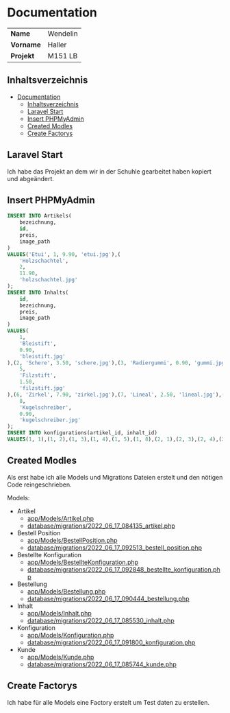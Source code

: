 # Documentation

|             |          |
| ----------- | -------- |
| **Name**    | Wendelin |
| **Vorname** | Haller   |
| **Projekt** | M151 LB  |

## Inhaltsverzeichnis
- [Documentation](#documentation)
  - [Inhaltsverzeichnis](#inhaltsverzeichnis)
  - [Laravel Start](#laravel-start)
  - [Insert PHPMyAdmin](#insert-phpmyadmin)
  - [Created Modles](#created-modles)
  - [Create Factorys](#create-factorys)


## Laravel Start
Ich habe das Projekt an dem wir in der Schuhle gearbeitet haben kopiert und abgeändert.

## Insert PHPMyAdmin
```sql
INSERT INTO Artikels(
    bezeichnung,
    id,
    preis,
    image_path
)
VALUES('Etui', 1, 9.90, 'etui.jpg'),(
    'Holzschachtel',
    2,
    11.90,
    'holzschachtel.jpg'
);
INSERT INTO Inhalts(
    id,
    bezeichnung,
    preis,
    image_path
)
VALUES(
    1,
    'Bleistift',
    0.90,
    'bleistift.jpg'
),(2, 'Schere', 3.50, 'schere.jpg'),(3, 'Radiergummi', 0.90, 'gummi.jpg'),(4, 'Spitzer', 5.00, 'spitzer.jpg'),(
    5,
    'Filzstift',
    1.50,
    'filzstift.jpg'
),(6, 'Zirkel', 7.90, 'zirkel.jpg'),(7, 'Lineal', 2.50, 'lineal.jpg'),(
    8,
    'Kugelschreiber',
    0.90,
    'kugelschreiber.jpg'
);
INSERT INTO konfigurations(artikel_id, inhalt_id)
VALUES(1, 1),(1, 2),(1, 3),(1, 4),(1, 5),(1, 8),(2, 1),(2, 3),(2, 4),(2, 5),(2, 6),(2, 7),(2, 8);
```

## Created Modles
Als erst habe ich alle Models und Migrations Dateien erstelt und den nötigen Code reingeschrieben.

Models:
- Artikel
  - [app/Models/Artikel.php](app/Models/Artikel.php)
  - [database/migrations/2022_06_17_084135_artikel.php](database/migrations/2022_06_17_084135_artikel.php)
- Bestell Position
  - [app/Models/BestellPosition.php](app/Models/BestellPosition.php)
  - [database/migrations/2022_06_17_092513_bestell_position.php](database/migrations/2022_06_17_092513_bestell_position.php)
- Bestellte Konfiguration
  - [app/Models/BestellteKonfiguration.php](app/Models/BestellteKonfiguration.php)
  - [database/migrations/2022_06_17_092848_bestellte_konfiguration.php](database/migrations/2022_06_17_092848_bestellte_konfiguration.php)
- Bestellung
  - [app/Models/Bestellung.php](app/Models/Bestellung.php)
  - [database/migrations/2022_06_17_090444_bestellung.php](database/migrations/2022_06_17_090444_bestellung.php)
- Inhalt
  - [app/Models/Inhalt.php](app/Models/Inhalt.php)
  - [database/migrations/2022_06_17_085530_inhalt.php](database/migrations/2022_06_17_085530_inhalt.php)
- Konfiguration
  - [app/Models/Konfiguration.php](app/Models/Konfiguration.php)
  - [database/migrations/2022_06_17_091800_konfiguration.php](database/migrations/2022_06_17_091800_konfiguration.php)
- Kunde
  - [app/Models/Kunde.php](app/Models/Kunde.php)
  - [database/migrations/2022_06_17_085744_kunde.php](database/migrations/2022_06_17_085744_kunde.php)

## Create Factorys
Ich habe für alle Models eine Factory erstelt um Test daten zu erstellen.